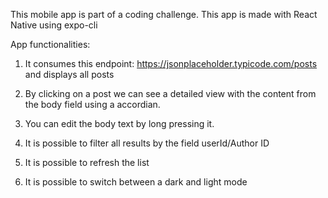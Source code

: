 This mobile app is part of a coding challenge.
This app is made with React Native using expo-cli

App functionalities:

1. It consumes this endpoint: https://jsonplaceholder.typicode.com/posts and displays all posts

2. By clicking on a post we can see a detailed view with the content from the body field using a accordian.

3. You can edit the body text by long pressing it.

4. It is possible to filter all results by the field userId/Author ID

5. It is possible to refresh the list

6. It is possible to switch between a dark and light mode
